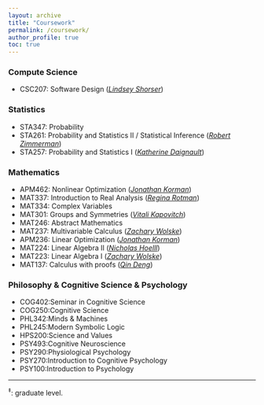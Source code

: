 ```yaml
---
layout: archive
title: "Coursework"
permalink: /coursework/
author_profile: true
toc: true
---
```



<style>
    ul {
      margin-bottom: 0;
    }
</style>

### Compute Science

- CSC207: Software Design ([*Lindsey Shorser*](http://www.math.toronto.edu/cms/people/faculty/shorser-lindsey/))

### Statistics

- STA347: Probability
- STA261: Probability and Statistics II / Statistical Inference ([*Robert Zimmerman*](https://www.statistics.utoronto.ca/people/directories/graduate-students/robert-zimmerman))
- STA257: Probability and Statistics I ([*Katherine Daignault*](https://www.statistics.utoronto.ca/people/directories/all-faculty/katherine-daignault))

### Mathematics
- APM462: Nonlinear Optimization ([*Jonathan Korman*](https://www.math.toronto.edu/jkorman/))
- MAT337: Introduction to Real Analysis ([*Regina Rotman*](http://www.math.toronto.edu/rina/))
- MAT334: Complex Variables
- MAT301: Groups and Symmetries ([*Vitali Kapovitch*](http://www.math.toronto.edu/vtk/))
- MAT246: Abstract Mathematics
- MAT237: Multivariable Calculus ([*Zachary Wolske*](https://www.math.toronto.edu/cms/people/faculty/wolske-zackary/))
- APM236: Linear Optimization ([*Jonathan Korman*](https://www.math.toronto.edu/jkorman/))
- MAT224: Linear Algebra II ([*Nicholas Hoelll*](http://www.math.toronto.edu/nhoell/))
- MAT223: Linear Algebra I ([*Zachary Wolske*](https://www.math.toronto.edu/cms/people/faculty/wolske-zackary/))
- MAT137: Calculus with proofs ([*Qin Deng*](http://www.math.toronto.edu/dengqin/))

### Philosophy & Cognitive Science & Psychology
- COG402:Seminar in Cognitive Science
- COG250:Cognitive Science
- PHL342:Minds & Machines
- PHL245:Modern Symbolic Logic
- HPS200:Science and Values
- PSY493:Cognitive Neuroscience
- PSY290:Physiological Psychology
- PSY270:Introduction to Cognitive Psychology
- PSY100:Introduction to Psychology

---

<sup>‡</sup>: graduate level.
